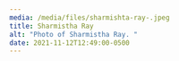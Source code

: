 ```yaml
---
media: /media/files/sharmishta-ray-.jpeg
title: Sharmistha Ray
alt: "Photo of Sharmistha Ray. "
date: 2021-11-12T12:49:00-0500
---
```

